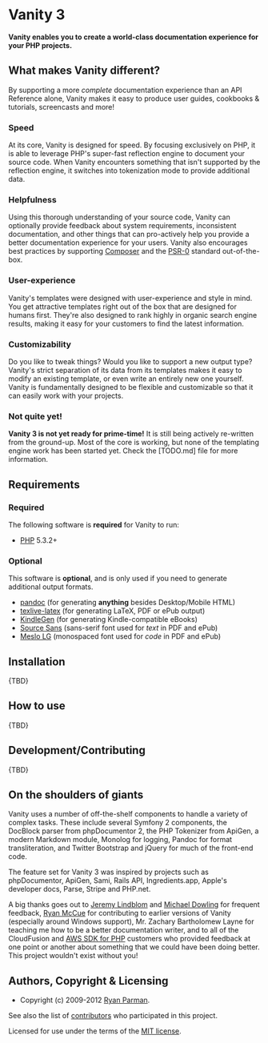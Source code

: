 # Vanity 3

**Vanity enables you to create a world-class documentation experience for your
PHP projects.**

## What makes Vanity different?
By supporting a more _complete_ documentation experience than an API Reference
alone, Vanity makes it easy to produce user guides, cookbooks & tutorials,
screencasts and more!

### Speed
At its core, Vanity is designed for speed. By focusing exclusively on PHP, it is
able to leverage PHP's super-fast reflection engine to document your source code.
When Vanity encounters something that isn't supported by the reflection engine, it
switches into tokenization mode to provide additional data.

### Helpfulness
Using this thorough understanding of your source code, Vanity can optionally
provide feedback about system requirements, inconsistent documentation, and other
things that can pro-actively help you provide a better documentation experience
for your users. Vanity also encourages best practices by supporting
[Composer](http://getcomposer.org) and the
[PSR-0](https://github.com/php-fig/fig-standards/blob/master/accepted/PSR-0.md)
standard out-of-the-box.

### User-experience
Vanity's templates were designed with user-experience and style in mind. You get
attractive templates right out of the box that are designed for humans first.
They're also designed to rank highly in organic search engine results, making it
easy for your customers to find the latest information.

### Customizability
Do you like to tweak things? Would you like to support a new output type? Vanity's
strict separation of its data from its templates makes it easy to modify an existing
template, or even write an entirely new one yourself. Vanity is fundamentally
designed to be flexible and customizable so that it can easily work with your
projects.

### Not quite yet!
**Vanity 3 is not yet ready for prime-time!** It is still being actively re-written
from the ground-up. Most of the core is working, but none of the templating engine
work has been started yet. Check the [TODO.md] file for more information.


## Requirements
### Required
The following software is **required** for Vanity to run:

* [PHP](http://php.net) 5.3.2+

### Optional
This software is **optional**, and is only used if you need to generate additional output formats.

* [pandoc](http://johnmacfarlane.net/pandoc/) (for generating **anything** besides Desktop/Mobile HTML)
* [texlive-latex]() (for generating LaTeX, PDF or ePub output)
* [KindleGen](http://www.amazon.com/gp/feature.html?ie=UTF8&docId=1000234621) (for generating Kindle-compatible eBooks)
* [Source Sans](http://sourceforge.net/projects/sourcesans.adobe/) (sans-serif font used for _text_ in PDF and ePub)
* [Meslo LG](https://github.com/andreberg/Meslo-Font/) (monospaced font used for _code_ in PDF and ePub)


## Installation
{TBD}


## How to use
{TBD}


## Development/Contributing
{TBD}


## On the shoulders of giants
Vanity uses a number of off-the-shelf components to handle a variety of complex
tasks. These include several Symfony 2 components, the DocBlock parser from
phpDocumentor 2, the PHP Tokenizer from ApiGen, a modern Markdown module,
Monolog for logging, Pandoc for format transliteration, and Twitter Bootstrap
and jQuery for much of the front-end code.

The feature set for Vanity 3 was inspired by projects such as phpDocumentor,
ApiGen, Sami, Rails API, Ingredients.app, Apple's developer docs, Parse, Stripe
and PHP.net.

A big thanks goes out to [Jeremy Lindblom](http://webdevilaz.com) and
[Michael Dowling](http://mtdowling.com) for frequent feedback,
[Ryan McCue](http://ryanmccue.info) for contributing to earlier versions of Vanity
(especially around Windows support), Mr. Zachary Bartholomew Layne for teaching me
how to be a better documentation writer, and to all of the CloudFusion and
[AWS SDK for PHP](http://aws.amazon.com/sdkforphp) customers who provided feedback
at one point or another about something that we could have been doing better.
This project wouldn't exist without you!


## Authors, Copyright & Licensing
* Copyright (c) 2009-2012 [Ryan Parman](http://ryanparman.com).

See also the list of [contributors](./contributors) who participated in this project.

Licensed for use under the terms of the [MIT license](http://www.opensource.org/licenses/mit-license.php).

